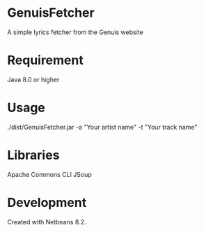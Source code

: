 # GenuisFetcher
A simple lyrics fetcher from the Genuis website
# Requirement
Java 8.0 or higher 
# Usage

./dist/GenuisFetcher.jar -a "Your artist name" -t "Your track name"

# Libraries
Apache Commons CLI
JSoup

# Development

Created with Netbeans 8.2.

